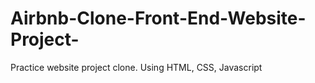 # Airbnb-Clone-Front-End-Website-Project-
Practice website project clone. Using HTML, CSS, Javascript 
